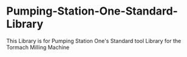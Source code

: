 # Pumping-Station-One-Standard-Library
This Library is for Pumping Station One's Standard tool Library for the Tormach Milling Machine
